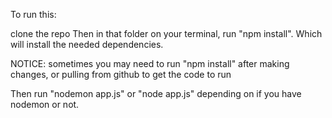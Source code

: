 To run this:

clone the repo
Then in that folder on your terminal, run "npm install". Which will install the needed dependencies.

NOTICE: sometimes you may need to run "npm install" after making changes, or pulling from github to get the code to run

Then run "nodemon app.js" or "node app.js" depending on if you have nodemon or not.
